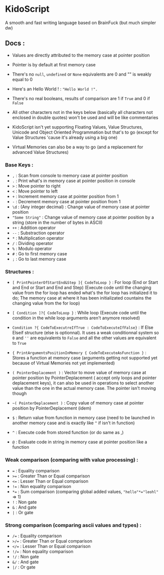 # KidoScript

A smooth and fast writing language based on BrainFuck (but much simpler dw)

## Docs :

- Values are directly attributed to the memory case at pointer position
- Pointer is by default at first memory case
- There's no `null`, `undefined` or `None` equivalents are 0 and "" is weakly equal to 0
- Here's an Hello World ! : `"Hello World !".`
- There's no real booleans, results of comparison are 1 if `True` and 0 if `False`
- All other characters not in the keys below (basically all characters not enclosed in double quotes) won't be used and will be like commentaries

- KidoScript isn't yet supporting Floating Values, Value Structures, Unicode and Object Oriented Programmation but that's to go (except for Value Structures 'cause it's already using a big one)
- Virtual Memories can also be a way to go (and a replacement for advanced Value Structures)

### Base Keys :

- `,` : 				Scan from console to memory case at pointer position
- `.` : 				Print what's in memory case at pointer position in console
- `>` : 				Move pointer to right
- `<` : 				Move pointer to left
- `+` : 				Increment memory case at pointer position from 1
- `-` : 				Decrement memory case at pointer position from 1
- `\d` : 				(Any integer decimal) : Change value of memory case at pointer position
- `"Some String"` : 	Change value of memory case at pointer position by a string (store in the number of bytes in ASCII)
- `++` : 				Addition operator
- `--` : 				Substraction operator
- `*` : 				Multiplication operator
- `/` : 				Dividing operator
- `%` :					Modulo operator
- `#` :					Go to first memory case
- `;` :					Go to last memory case

### Structures :

- `[ PrintPointerOfStartEnd&Step ]{ CodeToLoop }` : 				For loop (End or Start and End or Start and End and Step) (Execute code until the 																		changing value from the for loop has ended what's the for loop has initialized it 																		to do; The memory case at where it has been initializated countains the changing 																		value from the for loop)

- `[ Condition ]?{ CodeToLoop }` : 									While loop (Execute code until the condition in the while loop arguments aren't 																		anymore resolved)

- `Condition ?{ CodeToExecutreIfTrue : CodeToExecuteIfFalse}` : 	If Else Elseif structure (else is optionnal). It uses a weak conditionnal system so 																	`0` and `''` are equivalents to `False` and all the other values are equivalent to 																		`True` 

- `{ PrintArgumentsPositionInMemory { CodeToExecuteAsFunction }` : 	Stores a function at memory case (arguments getting not supported yet because of 																		Virtual Memories not yet implemented)
- `( PointerDeplacement )` :										Vector to move value of memory case at pointer position by PointerDeplacement (																			accept only loops and pointer deplacement keys), it can also be used in operations 																		to select another value than the one in the actual memory case. The pointer isn't 																		moving though

- `~( PointerDeplacement )` :										Copy value of memory case at pointer position by PointerDeplacement (idem)
- `$` : 															Return value from function in memory case (need to be launched in another memory 																		case and is exactly like `^` if isn't in function)

- `^` :																Execute code from stored function (or do same as ,)
- `@` : 															Evaluate code in string in memory case at pointer position like a function

### Weak comparison (comparing with value processing) : 

- `=` : 	Equality comparison
- `>=` : 	Greater Than or Equal comparison
- `<=` : 	Lesser Than or Equal comparison
- `!=` : 	Non equality comparison
- `*=` :    Sum comparison (comparing global added values, `"hello"*="leohl"` => 1)
- `!` : 	Non gate
- `&` : 	And gate
- `|` : 	Or gate

### Strong comparison (comparing ascii values and types) :

- `/=` :   Equality comparison
- `>/=` :  Greater Than or Equal comparison
- `</=` :  Lesser Than or Equal comparison
- `!/=` :  Non equality comparison
- `!/` :   Non gate
- `&/` :   And gate
- `|/` :   Or gate